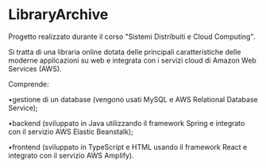 # LibraryArchive
Progetto realizzato durante il corso "Sistemi Distribuiti e Cloud Computing".

Si tratta di una libraria online dotata delle principali caratteristiche delle moderne applicazioni su web e integrata con i servizi cloud di Amazon Web Services (AWS).

Comprende:

•gestione di un database (vengono usati MySQL e AWS Relational Database Service);

•backend (sviluppato in Java utilizzando il framework Spring e integrato con il servizio AWS Elastic Beanstalk);

•frontend (sviluppato in TypeScript e HTML usando il framework React e integrato con il servizio AWS Amplify).

